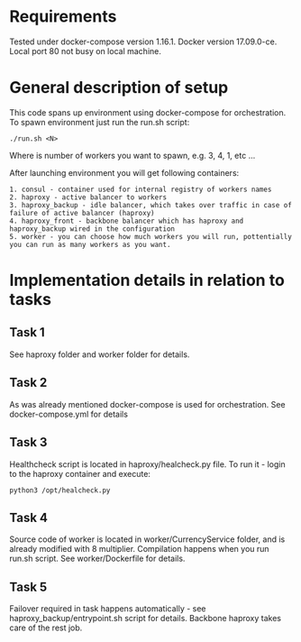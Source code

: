 # Requirements

Tested under docker-compose version 1.16.1. 
Docker version 17.09.0-ce.
Local port 80 not busy on local machine.

# General description of setup

This code spans up environment using docker-compose for orchestration. To spawn environment just run the run.sh script:

```
./run.sh <N>
```

Where <N> is number of workers you want to spawn, e.g. 3, 4, 1, etc ...

After launching environment you will get following containers:
```
1. consul - container used for internal registry of workers names
2. haproxy - active balancer to workers
3. haproxy_backup - idle balancer, which takes over traffic in case of failure of active balancer (haproxy)
4. haproxy_front - backbone balancer which has haproxy and haproxy_backup wired in the configuration 
5. worker - you can choose how much workers you will run, pottentially you can run as many workers as you want.

```

# Implementation details in relation to tasks
## Task 1
See haproxy folder and worker folder for details.
## Task 2
As was already mentioned docker-compose is used for orchestration. See docker-compose.yml for details
## Task 3 
Healthcheck script is located in haproxy/healcheck.py file. To run it - login to the haproxy container and execute:

```
python3 /opt/healcheck.py
```
## Task 4
Source code of worker is located in worker/CurrencyService folder, and is already modified with 8 multiplier. Compilation happens when you run run.sh script.
See worker/Dockerfile for details.
## Task 5
Failover required in task happens automatically - see haproxy_backup/entrypoint.sh script for details. Backbone haproxy takes care of the rest job.

